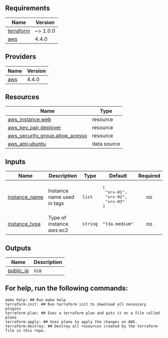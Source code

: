 ## Requirements

| Name | Version |
|------|---------|
| <a name="requirement_terraform"></a> [terraform](#requirement\_terraform) | ~> 1.0.0 |
| <a name="requirement_aws"></a> [aws](#requirement\_aws) | 4.4.0 |

## Providers

| Name | Version |
|------|---------|
| <a name="provider_aws"></a> [aws](#provider\_aws) | 4.4.0 |

## Resources

| Name | Type |
|------|------|
| [aws_instance.web](https://registry.terraform.io/providers/hashicorp/aws/4.4.0/docs/resources/instance) | resource |
| [aws_key_pair.deployer](https://registry.terraform.io/providers/hashicorp/aws/4.4.0/docs/resources/key_pair) | resource |
| [aws_security_group.allow_acesso](https://registry.terraform.io/providers/hashicorp/aws/4.4.0/docs/resources/security_group) | resource |
| [aws_ami.ubuntu](https://registry.terraform.io/providers/hashicorp/aws/4.4.0/docs/data-sources/ami) | data source |

## Inputs

| Name | Description | Type | Default | Required |
|------|-------------|------|---------|:--------:|
| <a name="input_instance_name"></a> [instance\_name](#input\_instance\_name) | Instance name used in tags | `list` | <pre>[<br>  "srv-01",<br>  "srv-02",<br>  "srv-03"<br>]</pre> | no |
| <a name="input_instance_type"></a> [instance\_type](#input\_instance\_type) | Type of instance aws ec2 | `string` | `"t3a.medium"` | no |

## Outputs

| Name | Description |
|------|-------------|
| <a name="output_public_ip"></a> [public\_ip](#output\_public\_ip) | n/a |

## For help, run the following commands:

```make
make help: ## Run make help 
terraform-init: ## Run terraform init to download all necessary plugins
terraform-plan: ## Exec a terraform plan and puts it on a file called plano
terraform-apply: ## Uses plano to apply the changes on AWS.
terraform-destroy: ## Destroy all resources created by the terraform file in this repo.
```
